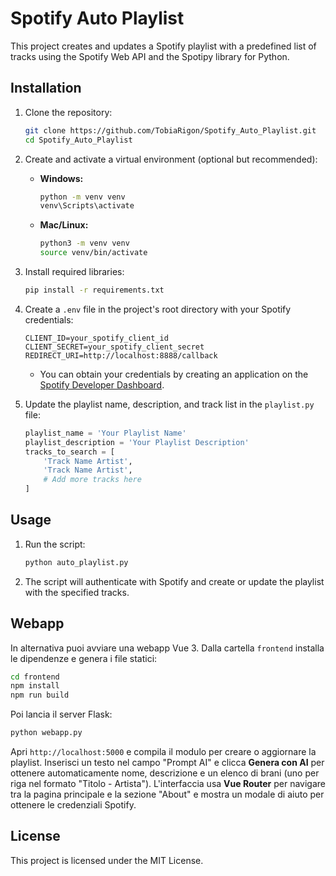 # Spotify Auto Playlist

This project creates and updates a Spotify playlist with a predefined list of tracks using the Spotify Web API and the Spotipy library for Python.

## Installation

1. Clone the repository:

   ```bash
   git clone https://github.com/TobiaRigon/Spotify_Auto_Playlist.git
   cd Spotify_Auto_Playlist
   ```

2. Create and activate a virtual environment (optional but recommended):

   - **Windows:**
     ```bash
     python -m venv venv
     venv\Scripts\activate
     ```
   - **Mac/Linux:**
     ```bash
     python3 -m venv venv
     source venv/bin/activate
     ```

3. Install required libraries:

   ```bash
   pip install -r requirements.txt
   ```

4. Create a `.env` file in the project's root directory with your Spotify credentials:

   ```plaintext
   CLIENT_ID=your_spotify_client_id
   CLIENT_SECRET=your_spotify_client_secret
   REDIRECT_URI=http://localhost:8888/callback
   ```

   - You can obtain your credentials by creating an application on the [Spotify Developer Dashboard](https://developer.spotify.com/dashboard/applications).

5. Update the playlist name, description, and track list in the `playlist.py` file:

   ```python
   playlist_name = 'Your Playlist Name'
   playlist_description = 'Your Playlist Description'
   tracks_to_search = [
       'Track Name Artist',
       'Track Name Artist',
       # Add more tracks here
   ]
   ```

## Usage

1. Run the script:

   ```bash
   python auto_playlist.py
   ```

2. The script will authenticate with Spotify and create or update the playlist with the specified tracks.

## Webapp

In alternativa puoi avviare una webapp Vue 3. Dalla cartella `frontend` installa le dipendenze e genera i file statici:

```bash
cd frontend
npm install
npm run build
```

Poi lancia il server Flask:

```bash
python webapp.py
```

Apri `http://localhost:5000` e compila il modulo per creare o aggiornare la playlist. Inserisci un testo nel campo "Prompt AI" e clicca **Genera con AI** per ottenere automaticamente nome, descrizione e un elenco di brani (uno per riga nel formato "Titolo - Artista"). L'interfaccia usa **Vue Router** per navigare tra la pagina principale e la sezione "About" e mostra un modale di aiuto per ottenere le credenziali Spotify.

## License

This project is licensed under the MIT License.
